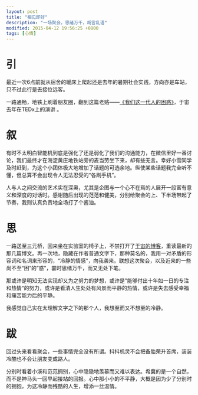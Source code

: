 ```yaml
---
layout: post
title: "相见即好"
description: "一场聚会，思绪万千，胡言乱语"
modified: 2015-04-12 19:56:25 +0800
tags: [心情]
---
```


# 引

最近一次6点前就从宿舍的暖床上爬起还是去年的暑期社会实践，方向亦是车站，只不过此行是去接位远客。

一路通畅，地铁上刷着朋友圈，翻到这篇老贴——[《我们这一代人的困惑》](http://blog.sina.com.cn/s/blog_70e965880102ve5v.html)，于宙去年在TEDx上的演讲 。

# 叙

有时不太明白智能机到底是强化了还是弱化了我们的沟通能力，在微信里好一番讨论，我们最终才在海淀黄庄地铁站旁的麦当劳坐下来，却有些无言。幸好小雪同学及时赶到，为这个小团体极大地增加了话题的可选余地。纵使某些话题我完全听不懂，但总算不会出现令人无法忍受的“各刷手机”。

人与人之间交流的艺术实在深奥，尤其是企图与一个心不在焉的人展开一段富有意义和深度的对话时。感谢随后出现的范范和健美，分别给聚会的上、下半场带起了节奏，我则认真负责地全场打了个酱油。

# 思

一路送至三元桥，回来坐在实验室的椅子上，不禁打开了[于宙的博客](http://blog.sina.com.cn/untilyouedison)，重读最新的那几篇博文。再一次地，隐藏在作者普通文字下，那种莫名的，我用一对矛盾的形容词和名词来形容的，“冷静的情感”，向我袭来。联想这次聚会，以及近来的一些尚不至“困”的”惑”，霎时思绪万千，而又无处下笔。

那或许是明知无法实现却又为之努力的梦想，或许是”能够付出十年如一日的专注和热情“的努力，或许是看清人生处处有风景而平静的热情，或许是失去感受幸福和痛苦能力后的平静。

我感觉自己实在太理解文字之下的那个人，我想至而又不想至的冷静。

# 跋

回过头来看看聚会，一些事情完全没有所谓。抖抖机灵不会把备胎荣升首席，装装冷酷也不会让朋友变成路人。

分别时看着小溪和范范拥别，心中隐隐地羡慕而又难以表达。希冀的是一个自然，而不是神马头一回早起接站的回报。心中那小小的不平静，大概是因为少了分别时的拥抱，为这冷静而残酷的人生，增添一丝温情。
